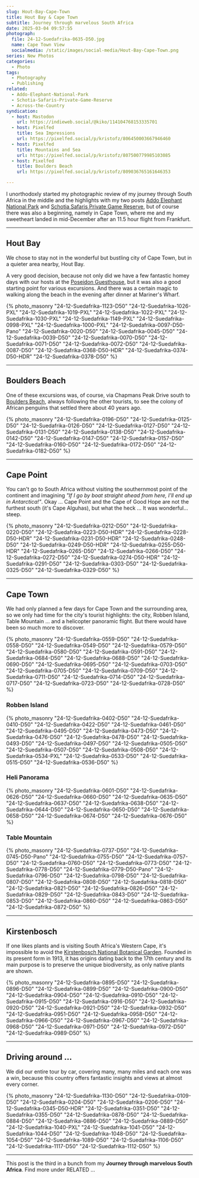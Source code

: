 ```yaml
---
slug: Hout-Bay-Cape-Town
title: Hout Bay & Cape Town
subtitle: Journey through marvelous South Africa
date: 2025-03-04 09:57:55
photograph:
  file: 24-12-Suedafrika-0635-D50.jpg
  name: Cape Town View
  socialmedia: /static/images/social-media/Hout-Bay-Cape-Town.png
series: New Photos
categories:
  - Photo
tags:
  - Photography
  - Publishing
related:
  - Addo-Elephant-National-Park
  - Schotia-Safaris-Private-Game-Reserve
  - Across-the-Country
syndication:
  - host: Mastodon
    url: https://indieweb.social/@kiko/114104768153335701
  - host: Pixelfed
    title: Sea Impressions
    url: https://pixelfed.social/p/kristofz/806450003667946460
  - host: Pixelfed
    title: Mountains and Sea
    url: https://pixelfed.social/p/kristofz/807500779985103085
  - host: Pixelfed
    title: Boulders Beach
    url: https://pixelfed.social/p/kristofz/809036765161646353

---
```


I unorthodoxly started my photographic review of my journey through South Africa in the middle and the highlights with my two posts [Addo Elephant National Park](/post/Addo-Elephant-National-Park) and [Schotia Safaris Private Game Reserve](/post/Schotia-Safaris-Private-Game-Reserve), but of course there was also a beginning, namely in Cape Town, where me and my sweetheart landed in mid-December after an 11.5 hour flight from Frankfurt.

<!-- more -->

---

## Hout Bay

We chose to stay not in the wonderful but bustling city of Cape Town, but in a quieter area nearby, Hout Bay.

A very good decision, because not only did we have a few fantastic homey days with our hosts at the [Poseidon Guesthouse](https://www.poseidonhouse.com/), but it was also a good starting point for various excursions. And there was a certain magic to walking along the beach in the evening after dinner at Mariner's Wharf.

{% photo_masonry
  "24-12-Suedafrika-1123-D50"
  "24-12-Suedafrika-1026-PXL"
  "24-12-Suedafrika-1019-PXL"
  "24-12-Suedafrika-1022-PXL"
  "24-12-Suedafrika-1030-PXL"
  "24-12-Suedafrika-1149-PXL"
  "24-12-Suedafrika-0998-PXL"
  "24-12-Suedafrika-1000-PXL"
  "24-12-Suedafrika-0097-D50-Pano"
  "24-12-Suedafrika-0020-D50"
  "24-12-Suedafrika-0045-D50"
  "24-12-Suedafrika-0039-D50"
  "24-12-Suedafrika-0070-D50"
  "24-12-Suedafrika-0071-D50"
  "24-12-Suedafrika-0072-D50"
  "24-12-Suedafrika-0087-D50"
  "24-12-Suedafrika-0368-D50-HDR"
  "24-12-Suedafrika-0374-D50-HDR"
  "24-12-Suedafrika-0378-D50"
%}

---

## Boulders Beach

One of these excursions was, of course, via Chapmans Peak Drive south to [Boulders Beach](https://en.wikipedia.org/wiki/Boulders_Beach), always following the other tourists, to see the colony of African penguins that settled there about 40 years ago.

{% photo_masonry
  "24-12-Suedafrika-0196-D50"
  "24-12-Suedafrika-0125-D50"
  "24-12-Suedafrika-0126-D50"
  "24-12-Suedafrika-0127-D50"
  "24-12-Suedafrika-0131-D50"
  "24-12-Suedafrika-0138-D50"
  "24-12-Suedafrika-0142-D50"
  "24-12-Suedafrika-0147-D50"
  "24-12-Suedafrika-0157-D50"
  "24-12-Suedafrika-0160-D50"
  "24-12-Suedafrika-0172-D50"
  "24-12-Suedafrika-0182-D50"
%}

---

## Cape Point

You can't go to South Africa without visiting the southernmost point of the continent and imagining *"If I go by boat straight ahead from here, I'll end up in Antarctica!"*. Okay ... Cape Point and the Cape of Good Hope are not the furthest south (it's Cape Alguhas), but what the heck ... It was wonderful... steep.

{% photo_masonry
  "24-12-Suedafrika-0212-D50"
  "24-12-Suedafrika-0220-D50"
  "24-12-Suedafrika-0223-D50-HDR"
  "24-12-Suedafrika-0228-D50-HDR"
  "24-12-Suedafrika-0231-D50-HDR"
  "24-12-Suedafrika-0248-D50"
  "24-12-Suedafrika-0249-D50-HDR"
  "24-12-Suedafrika-0255-D50-HDR"
  "24-12-Suedafrika-0265-D50"
  "24-12-Suedafrika-0266-D50"
  "24-12-Suedafrika-0272-D50"
  "24-12-Suedafrika-0274-D50-HDR"
  "24-12-Suedafrika-0291-D50"
  "24-12-Suedafrika-0303-D50"
  "24-12-Suedafrika-0325-D50"
  "24-12-Suedafrika-0329-D50"
%}

---

## Cape Town

We had only planned a few days for Cape Town and the surrounding area, so we only had time for the city's tourist highlights: the city, Robben Island, Table Mountain ... and a helicopter panoramic flight. But there would have been so much more to discover.

{% photo_masonry
  "24-12-Suedafrika-0559-D50"
  "24-12-Suedafrika-0558-D50"
  "24-12-Suedafrika-0549-D50"
  "24-12-Suedafrika-0579-D50"
  "24-12-Suedafrika-0580-D50"
  "24-12-Suedafrika-0591-D50"
  "24-12-Suedafrika-0684-D50"
  "24-12-Suedafrika-0688-D50"
  "24-12-Suedafrika-0690-D50"
  "24-12-Suedafrika-0695-D50"
  "24-12-Suedafrika-0703-D50"
  "24-12-Suedafrika-0705-D50"
  "24-12-Suedafrika-0709-D50"
  "24-12-Suedafrika-0711-D50"
  "24-12-Suedafrika-0714-D50"
  "24-12-Suedafrika-0717-D50"
  "24-12-Suedafrika-0723-D50"
  "24-12-Suedafrika-0728-D50"  
%}

### Robben Island

{% photo_masonry
  "24-12-Suedafrika-0402-D50"
  "24-12-Suedafrika-0410-D50"
  "24-12-Suedafrika-0422-D50"
  "24-12-Suedafrika-0461-D50"
  "24-12-Suedafrika-0495-D50"
  "24-12-Suedafrika-0473-D50"
  "24-12-Suedafrika-0476-D50"
  "24-12-Suedafrika-0478-D50"
  "24-12-Suedafrika-0493-D50"
  "24-12-Suedafrika-0497-D50"
  "24-12-Suedafrika-0505-D50"
  "24-12-Suedafrika-0507-D50"
  "24-12-Suedafrika-0508-D50"
  "24-12-Suedafrika-0534-PXL"
  "24-12-Suedafrika-0533-D50"
  "24-12-Suedafrika-0515-D50"
  "24-12-Suedafrika-0536-D50"
%}

### Heli Panorama

{% photo_masonry
  "24-12-Suedafrika-0601-D50"
  "24-12-Suedafrika-0626-D50"
  "24-12-Suedafrika-0660-D50"
  "24-12-Suedafrika-0635-D50"
  "24-12-Suedafrika-0637-D50"
  "24-12-Suedafrika-0638-D50"
  "24-12-Suedafrika-0644-D50"
  "24-12-Suedafrika-0650-D50"
  "24-12-Suedafrika-0658-D50"
  "24-12-Suedafrika-0674-D50"
  "24-12-Suedafrika-0676-D50"
%}

### Table Mountain

{% photo_masonry
  "24-12-Suedafrika-0737-D50"
  "24-12-Suedafrika-0745-D50-Pano"
  "24-12-Suedafrika-0755-D50"
  "24-12-Suedafrika-0757-D50"
  "24-12-Suedafrika-0760-D50"
  "24-12-Suedafrika-0773-D50"
  "24-12-Suedafrika-0778-D50"
  "24-12-Suedafrika-0779-D50-Pano"
  "24-12-Suedafrika-0796-D50"
  "24-12-Suedafrika-0798-D50"
  "24-12-Suedafrika-0807-D50"
  "24-12-Suedafrika-0808-D50"
  "24-12-Suedafrika-0818-D50"
  "24-12-Suedafrika-0821-D50"
  "24-12-Suedafrika-0826-D50"
  "24-12-Suedafrika-0829-D50"
  "24-12-Suedafrika-0843-D50"
  "24-12-Suedafrika-0853-D50"
  "24-12-Suedafrika-0860-D50"
  "24-12-Suedafrika-0863-D50"
  "24-12-Suedafrika-0872-D50"
%}

---

## Kirstenbosch

If one likes plants and is visiting South Africa's Western Cape, it's impossible to avoid the [Kirstenbosch National Botanical Garden](https://en.wikipedia.org/wiki/Kirstenbosch_National_Botanical_Garden). Founded in its present form in 1913, it has origins dating back to the 17th century and its main purpose is to preserve the unique biodiversity, as only native plants are shown.

{% photo_masonry
  "24-12-Suedafrika-0895-D50"
  "24-12-Suedafrika-0896-D50"
  "24-12-Suedafrika-0899-D50"
  "24-12-Suedafrika-0900-D50"
  "24-12-Suedafrika-0904-D50"
  "24-12-Suedafrika-0910-D50"
  "24-12-Suedafrika-0915-D50"
  "24-12-Suedafrika-0916-D50"
  "24-12-Suedafrika-0920-D50"
  "24-12-Suedafrika-0921-D50"
  "24-12-Suedafrika-0932-D50"
  "24-12-Suedafrika-0951-D50"
  "24-12-Suedafrika-0958-D50"
  "24-12-Suedafrika-0966-D50"
  "24-12-Suedafrika-0967-D50"
  "24-12-Suedafrika-0968-D50"
  "24-12-Suedafrika-0971-D50"
  "24-12-Suedafrika-0972-D50"
  "24-12-Suedafrika-0989-D50"
%}

---

## Driving around ...

We did our entire tour by car, covering many, many miles and each one was a win, because this country offers fantastic insights and views at almost every corner.

{% photo_masonry
  "24-12-Suedafrika-1130-D50"
  "24-12-Suedafrika-0109-D50"
  "24-12-Suedafrika-0204-D50"
  "24-12-Suedafrika-0206-D50"
  "24-12-Suedafrika-0345-D50-HDR"
  "24-12-Suedafrika-0351-D50"
  "24-12-Suedafrika-0355-D50"
  "24-12-Suedafrika-0878-D50"
  "24-12-Suedafrika-0884-D50"
  "24-12-Suedafrika-0886-D50"
  "24-12-Suedafrika-0889-D50"
  "24-12-Suedafrika-1040-PXL"
  "24-12-Suedafrika-1041-D50"
  "24-12-Suedafrika-1044-D50"
  "24-12-Suedafrika-1048-D50"
  "24-12-Suedafrika-1054-D50"
  "24-12-Suedafrika-1089-D50"
  "24-12-Suedafrika-1106-D50"
  "24-12-Suedafrika-1117-D50"
  "24-12-Suedafrika-1112-D50"
%}

---

This post is the third in a bunch from my **Journey through marvelous South Africa**. Find more under RELATED ...
